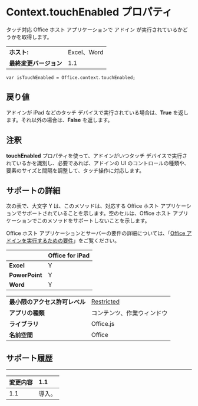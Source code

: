 
# Context.touchEnabled プロパティ
タッチ対応 Office ホスト アプリケーションで アドイン が実行されているかどうかを取得します。

|||
|:-----|:-----|
|**ホスト:**|Excel、Word|
|**最終変更バージョン**|1.1|

```
var isTouchEnabled = Office.context.touchEnabled;
```


## 戻り値

アドインが iPad などのタッチ デバイスで実行されている場合は、**True** を返します。それ以外の場合は、**False** を返します。


## 注釈

**touchEnabled** プロパティを使って、アドインがいつタッチ デバイスで実行されているかを識別し、必要であれば、アドインの UI のコントロールの種類や、要素のサイズと間隔を調整して、タッチ操作に対応します。


## サポートの詳細


次の表で、大文字 Y は、このメソッドは、対応する Office ホスト アプリケーションでサポートされていることを示します。空のセルは、Office ホスト アプリケーションでこのメソッドをサポートしないことを示します。

Office ホスト アプリケーションとサーバーの要件の詳細については、「[Office アドインを実行するための要件](../../docs/overview/requirements-for-running-office-add-ins.md)」をご覧ください。

||**Office for iPad**|
|:-----|:-----|
|**Excel**|Y|
|**PowerPoint**|Y|
|**Word**|Y|

|||
|:-----|:-----|
|**最小限のアクセス許可レベル**|[Restricted](../../docs/develop/requesting-permissions-for-api-use-in-content-and-task-pane-add-ins.md)|
|**アプリの種類**|コンテンツ、作業ウィンドウ|
|**ライブラリ**|Office.js|
|**名前空間**|Office|

## サポート履歴



****


|**変更内容**|**1.1**|
|:-----|:-----|
|1.1|導入。|
